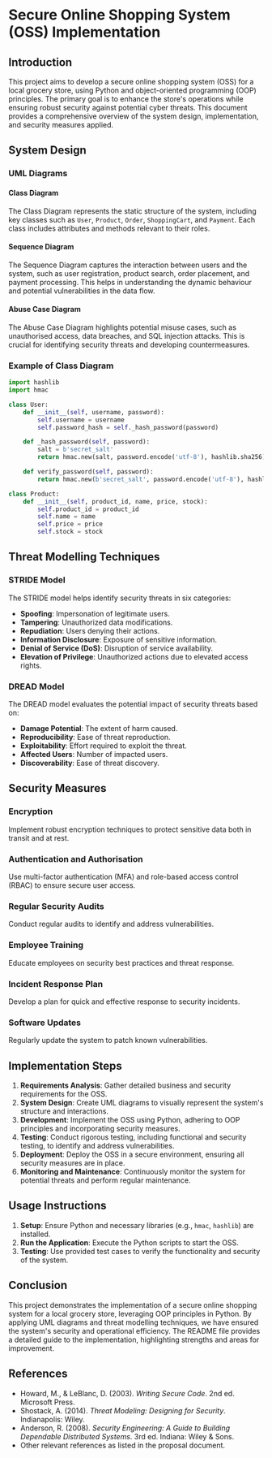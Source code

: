 
# Secure Online Shopping System (OSS) Implementation

## Introduction

This project aims to develop a secure online shopping system (OSS) for a local grocery store, using Python and object-oriented programming (OOP) principles. The primary goal is to enhance the store's operations while ensuring robust security against potential cyber threats. This document provides a comprehensive overview of the system design, implementation, and security measures applied.

## System Design

### UML Diagrams

#### Class Diagram
The Class Diagram represents the static structure of the system, including key classes such as `User`, `Product`, `Order`, `ShoppingCart`, and `Payment`. Each class includes attributes and methods relevant to their roles.

#### Sequence Diagram
The Sequence Diagram captures the interaction between users and the system, such as user registration, product search, order placement, and payment processing. This helps in understanding the dynamic behaviour and potential vulnerabilities in the data flow.

#### Abuse Case Diagram
The Abuse Case Diagram highlights potential misuse cases, such as unauthorised access, data breaches, and SQL injection attacks. This is crucial for identifying security threats and developing countermeasures.

### Example of Class Diagram

```python
import hashlib
import hmac

class User:
    def __init__(self, username, password):
        self.username = username
        self.password_hash = self._hash_password(password)

    def _hash_password(self, password):
        salt = b'secret_salt'
        return hmac.new(salt, password.encode('utf-8'), hashlib.sha256).hexdigest()

    def verify_password(self, password):
        return hmac.new(b'secret_salt', password.encode('utf-8'), hashlib.sha256).hexdigest() == self.password_hash

class Product:
    def __init__(self, product_id, name, price, stock):
        self.product_id = product_id
        self.name = name
        self.price = price
        self.stock = stock
```

## Threat Modelling Techniques

### STRIDE Model
The STRIDE model helps identify security threats in six categories:
- **Spoofing**: Impersonation of legitimate users.
- **Tampering**: Unauthorized data modifications.
- **Repudiation**: Users denying their actions.
- **Information Disclosure**: Exposure of sensitive information.
- **Denial of Service (DoS)**: Disruption of service availability.
- **Elevation of Privilege**: Unauthorized actions due to elevated access rights.

### DREAD Model
The DREAD model evaluates the potential impact of security threats based on:
- **Damage Potential**: The extent of harm caused.
- **Reproducibility**: Ease of threat reproduction.
- **Exploitability**: Effort required to exploit the threat.
- **Affected Users**: Number of impacted users.
- **Discoverability**: Ease of threat discovery.

## Security Measures

### Encryption
Implement robust encryption techniques to protect sensitive data both in transit and at rest.

### Authentication and Authorisation
Use multi-factor authentication (MFA) and role-based access control (RBAC) to ensure secure user access.

### Regular Security Audits
Conduct regular audits to identify and address vulnerabilities.

### Employee Training
Educate employees on security best practices and threat response.

### Incident Response Plan
Develop a plan for quick and effective response to security incidents.

### Software Updates
Regularly update the system to patch known vulnerabilities.

## Implementation Steps

1. **Requirements Analysis**: Gather detailed business and security requirements for the OSS.
2. **System Design**: Create UML diagrams to visually represent the system's structure and interactions.
3. **Development**: Implement the OSS using Python, adhering to OOP principles and incorporating security measures.
4. **Testing**: Conduct rigorous testing, including functional and security testing, to identify and address vulnerabilities.
5. **Deployment**: Deploy the OSS in a secure environment, ensuring all security measures are in place.
6. **Monitoring and Maintenance**: Continuously monitor the system for potential threats and perform regular maintenance.

## Usage Instructions

1. **Setup**: Ensure Python and necessary libraries (e.g., `hmac`, `hashlib`) are installed.
2. **Run the Application**: Execute the Python scripts to start the OSS.
3. **Testing**: Use provided test cases to verify the functionality and security of the system.

## Conclusion

This project demonstrates the implementation of a secure online shopping system for a local grocery store, leveraging OOP principles in Python. By applying UML diagrams and threat modelling techniques, we have ensured the system's security and operational efficiency. The README file provides a detailed guide to the implementation, highlighting strengths and areas for improvement.

## References

- Howard, M., & LeBlanc, D. (2003). *Writing Secure Code*. 2nd ed. Microsoft Press.
- Shostack, A. (2014). *Threat Modeling: Designing for Security*. Indianapolis: Wiley.
- Anderson, R. (2008). *Security Engineering: A Guide to Building Dependable Distributed Systems*. 3rd ed. Indiana: Wiley & Sons.
- Other relevant references as listed in the proposal document.
